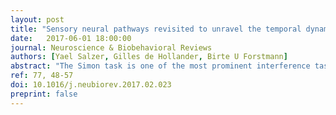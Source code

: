 ```yaml
---
layout: post
title: "Sensory neural pathways revisited to unravel the temporal dynamics of the Simon effect: A model-based cognitive neuroscience approach."
date:   2017-06-01 18:00:00
journal: Neuroscience & Biobehavioral Reviews
authors: [Yael Salzer, Gilles de Hollander, Birte U Forstmann]
abstract: "The Simon task is one of the most prominent interference tasks and has been extensively studied in experimental psychology and cognitive neuroscience. Despite years of research, the underlying mechanism driving the phenomenon and its temporal dynamics are still disputed. Within the framework of the review, we adopt a model-based cognitive neuroscience approach. We first go over key findings in the literature of the Simon task, discuss competing qualitative cognitive theories and the difficulty of testing them empirically. We then introduce sequential sampling models, a particular class of mathematical cognitive process models. Finally, we argue that the brain architecture accountable for the processing of spatial ('where') and non-spatial ('what') information, could constrain these models. We conclude that there is a clear need to bridge neural and behavioral measures, and that mathematical cognitive models may facilitate the construction of this bridge and work towards revealing the underlying mechanisms of the Simon effect."
ref: 77, 48-57
doi: 10.1016/j.neubiorev.2017.02.023
preprint: false
---
```

